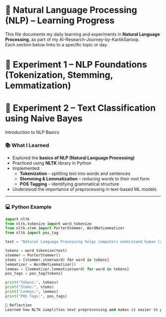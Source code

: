 # 🧭 Natural Language Processing (NLP) – Learning Progress

This file documents my daily learning and experiments in **Natural Language Processing**, as part of my AI-Research-Journey-by-KartikSaroop.  
Each section below links to a specific topic or day.
# 🔬 Experiment 1 – NLP Foundations (Tokenization, Stemming, Lemmatization)
# 🔬 Experiment 2 – Text Classification using Naive Bayes 




Introduction to NLP Basics
### 📚 What I Learned  
- Explored the **basics of NLP (Natural Language Processing)**  
- Practiced using **NLTK** library in Python  
- Implemented:
  - **Tokenization** – splitting text into words and sentences  
  - **Stemming & Lemmatization** – reducing words to their root form  
  - **POS Tagging** – identifying grammatical structure  
- Understood the importance of preprocessing in text-based ML models  

---

### 💻 Python Example
```python
import nltk
from nltk.tokenize import word_tokenize
from nltk.stem import PorterStemmer, WordNetLemmatizer
from nltk import pos_tag

text = "Natural Language Processing helps computers understand human language."

tokens = word_tokenize(text)
stemmer = PorterStemmer()
stems = [stemmer.stem(word) for word in tokens]
lemmatizer = WordNetLemmatizer()
lemmas = [lemmatizer.lemmatize(word) for word in tokens]
pos_tags = pos_tag(tokens)

print("Tokens:", tokens)
print("Stems:", stems)
print("Lemmas:", lemmas)
print("POS Tags:", pos_tags)

🧠 Reflection
Learned how NLTK simplifies text preprocessing and makes it easier to prepare text data for machine learning models.
